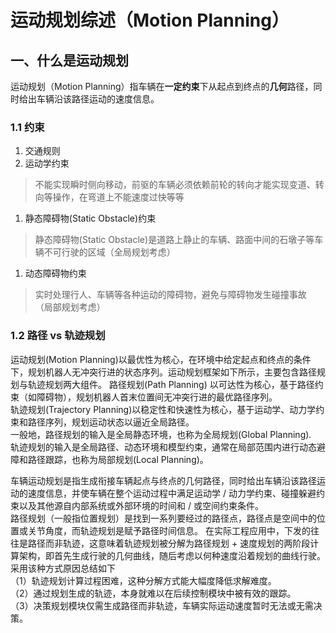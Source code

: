 # 运动规划综述（Motion Planning）

## 一、什么是运动规划

运动规划（Motion Planning）指车辆在**一定约束**下从起点到终点的**几何**路径，同时给出车辆沿该路径运动的速度信息。  

### 1.1 约束

1. 交通规则
2. 运动学约束

> 不能实现瞬时侧向移动，前驱的车辆必须依赖前轮的转向才能实现变道、转向等操作，在弯道上不能速度过快等等

1. 静态障碍物(Static Obstacle)约束

> 静态障碍物(Static Obstacle)是道路上静止的车辆、路面中间的石墩子等车辆不可行驶的区域（全局规划考虑）

1. 动态障碍物约束

> 实时处理行人、车辆等各种运动的障碍物，避免与障碍物发生碰撞事故 （局部规划考虑）

### 1.2 路径 vs 轨迹规划

运动规划(Motion Planning)以最优性为核心，在环境中给定起点和终点的条件下，规划机器人无冲突行进的状态序列。运动规划框架如下所示，主要包含路径规划与轨迹规划两大组件。
路径规划(Path Planning)
以可达性为核心，基于路径约束（如障碍物），规划机器人首末位置间无冲突行进的最优路径序列。  
轨迹规划(Trajectory Planning)以稳定性和快速性为核心，基于运动学、动力学约束和路径序列，规划运动状态以逼近全局路径。  
一般地，路径规划的输入是全局静态环境，也称为全局规划(Global Planning).  
轨迹规划的输入是全局路径、动态环境和模型约束，通常在局部范围内进行动态避障和路径跟踪，也称为局部规划(Local Planning)。


车辆运动规划是指生成衔接车辆起点与终点的几何路径，同时给出车辆沿该路径运动的速度信息，并使车辆在整个运动过程中满足运动学 / 动力学约束、碰撞躲避约束以及其他源自内部系统或外部环境的时间和 / 或空间约束条件。  
路径规划（一般指位置规划）是找到一系列要经过的路径点，路径点是空间中的位置或关节角度，而轨迹规划是赋予路径时间信息。
在实际工程应用中，下发的往往是路径而非轨迹，这意味着轨迹规划被分解为路径规划 + 速度规划的两阶段计算架构，即首先生成行驶的几何曲线，随后考虑以何种速度沿着规划的曲线行驶。采用该种方式原因总结如下  
（1）轨迹规划计算过程困难，这种分解方式能大幅度降低求解难度。   
（2）通过规划生成的轨迹，本身就难以在后续控制模块中被有效的跟踪。   
（3）决策规划模块仅需生成路径而非轨迹，车辆实际运动速度暂时无法或无需决策。
